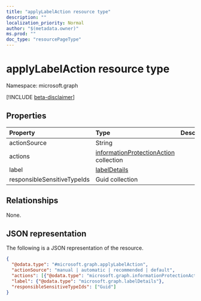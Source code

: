 ```yaml
---
title: "applyLabelAction resource type"
description: ""
localization_priority: Normal
author: "$(metadata.owner)"
ms.prod: ""
doc_type: "resourcePageType"
---
```


# applyLabelAction resource type

Namespace: microsoft.graph

[!INCLUDE [beta-disclaimer](../../includes/beta-disclaimer.md)]

## Properties

| Property                    | Type                                                                                  | Description |
| :-------------------------- | :------------------------------------------------------------------------------------ | :---------- |
| actionSource                | String                                                                                |             |
| actions                     | [informationProtectionAction](../resources/informationprotectionaction.md) collection |             |
| label                       | [labelDetails](../resources/labeldetails.md)                                          |             |
| responsibleSensitiveTypeIds | Guid collection                                                                       |             |

## Relationships

None.

## JSON representation

The following is a JSON representation of the resource.

<!-- {
  "blockType": "resource",
  "@odata.type": "microsoft.graph.applyLabelAction",
}
-->

```json
{
  "@odata.type": "#microsoft.graph.applyLabelAction",
  "actionSource": "manual | automatic | recommended | default",
  "actions": [{"@odata.type": "microsoft.graph.informationProtectionAction"}],
  "label": {"@odata.type": "microsoft.graph.labelDetails"},
  "responsibleSensitiveTypeIds": ["Guid"]
}
```
